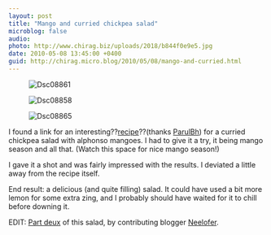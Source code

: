 ```yaml
---
layout: post
title: "Mango and curried chickpea salad"
microblog: false
audio: 
photo: http://www.chirag.biz/uploads/2018/b844f0e9e5.jpg
date: 2010-05-08 13:45:00 +0400
guid: http://chirag.micro.blog/2010/05/08/mango-and-curried.html
---
```

<figure><img alt="Dsc08861" src="http://www.chirag.biz/uploads/2018/c04ec19048.jpg"></figure><figure><img alt="Dsc08858" src="http://www.chirag.biz/uploads/2018/6f3ece3ea9.jpg"></figure><figure><img alt="Dsc08865" src="http://www.chirag.biz/uploads/2018/b844f0e9e5.jpg"></figure><p>I found a link for an interesting??<a href="http://www.guardian.co.uk/lifeandstyle/2010/apr/24/alphonso-mango-chickpea-salad-recipe" target="_blank">recipe</a>??(thanks <a href="http://www.twitter.com/parulbh" target="_blank">ParulBh</a>) for a curried chickpea salad with alphonso mangoes. I had to give it a try, it being mango season and all that. (Watch this space for nice mango season!)</p>
<p>I gave it a shot and was fairly impressed with the results. I deviated a little away from the recipe itself.</p>
<p>End result: a delicious (and quite filling) salad. It could have used a bit more lemon for some extra zing, and I probably should have waited for it to chill before downing it.</p>
<p>EDIT: <a href="http://www.naihar.com/mango-and-chick-pea-salad-part-deux" target="_blank">Part deux</a> of this salad, by contributing blogger <a href="http://posterous.com/people/5fj0bXua0irL" target="_blank">Neelofer</a>.</p>
